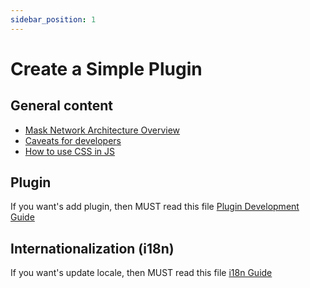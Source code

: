 ```yaml
---
sidebar_position: 1
---
```


# Create a Simple Plugin

## General content

- [Mask Network Architecture Overview](../guide/architecture.md)
- [Caveats for developers](caveats.md)
- [How to use CSS in JS](../components/css-in-js.md)

## Plugin

If you want's add plugin, then MUST read this file [Plugin Development Guide](plugin-development-guide.md)

## Internationalization (i18n)

If you want's update locale, then MUST read this file [i18n Guide](../internationalize.md)
